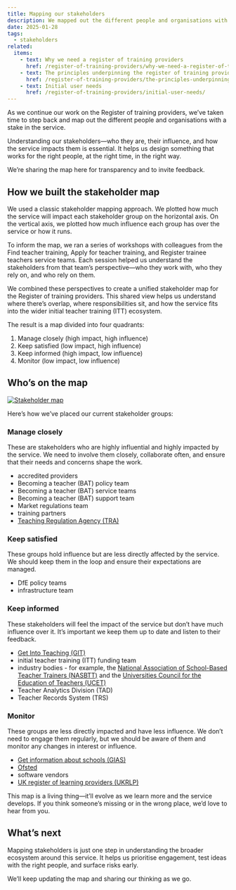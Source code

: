 ```yaml
---
title: Mapping our stakeholders
description: We mapped out the different people and organisations with a stake in the service
date: 2025-01-28
tags:
  - stakeholders
related:
  items:
    - text: Why we need a register of training providers
      href: /register-of-training-providers/why-we-need-a-register-of-training-providers/
    - text: The principles underpinning the register of training providers
      href: /register-of-training-providers/the-principles-underpinning-the-register-of-training-providers/
    - text: Initial user needs
      href: /register-of-training-providers/initial-user-needs/
---
```


As we continue our work on the Register of training providers, we’ve taken time to step back and map out the different people and organisations with a stake in the service.

Understanding our stakeholders—who they are, their influence, and how the service impacts them is essential. It helps us design something that works for the right people, at the right time, in the right way.

We’re sharing the map here for transparency and to invite feedback.

## How we built the stakeholder map

We used a classic stakeholder mapping approach. We plotted how much the service will impact each stakeholder group on the horizontal axis. On the vertical axis, we plotted how much influence each group has over the service or how it runs.

To inform the map, we ran a series of workshops with colleagues from the Find teacher training, Apply for teacher training, and Register trainee teachers service teams. Each session helped us understand the stakeholders from that team’s perspective—who they work with, who they rely on, and who rely on them.

We combined these perspectives to create a unified stakeholder map for the Register of training providers. This shared view helps us understand where there’s overlap, where responsibilities sit, and how the service fits into the wider initial teacher training (ITT) ecosystem.

The result is a map divided into four quadrants:

1. Manage closely (high impact, high influence)
2. Keep satisfied (low impact, high influence)
3. Keep informed (high impact, low influence)
4. Monitor (low impact, low influence)

## Who’s on the map

[![Stakeholder map](stakeholder-map.png "Stakeholder map")](stakeholder-map.png)

Here’s how we’ve placed our current stakeholder groups:

### Manage closely

These are stakeholders who are highly influential and highly impacted by the service. We need to involve them closely, collaborate often, and ensure that their needs and concerns shape the work.

- accredited providers
- Becoming a teacher (BAT) policy team
- Becoming a teacher (BAT) service teams
- Becoming a teacher (BAT) support team
- Market regulations team
- training partners
- [Teaching Regulation Agency (TRA)](https://www.gov.uk/government/organisations/teaching-regulation-agency)

### Keep satisfied

These groups hold influence but are less directly affected by the service. We should keep them in the loop and ensure their expectations are managed.

- DfE policy teams
- infrastructure team

### Keep informed

These stakeholders will feel the impact of the service but don’t have much influence over it. It’s important we keep them up to date and listen to their feedback.

- [Get Into Teaching (GIT)](https://getintoteaching.education.gov.uk/)
- initial teacher training (ITT) funding team
- industry bodies - for example, the [National Association of School-Based Teacher Trainers (NASBTT)](https://www.nasbtt.org.uk/) and the [Universities Council for the Education of Teachers (UCET)](https://www.ucet.ac.uk/)
- Teacher Analytics Division (TAD)
- Teacher Records System (TRS)

### Monitor

These groups are less directly impacted and have less influence. We don’t need to engage them regularly, but we should be aware of them and monitor any changes in interest or influence.

- [Get information about schools (GIAS)](https://get-information-schools.service.gov.uk/)
- [Ofsted](https://www.gov.uk/government/organisations/ofsted)
- software vendors
- [UK register of learning providers (UKRLP)](https://www.ukrlp.co.uk/)

This map is a living thing—it’ll evolve as we learn more and the service develops. If you think someone’s missing or in the wrong place, we’d love to hear from you.

## What’s next

Mapping stakeholders is just one step in understanding the broader ecosystem around this service. It helps us prioritise engagement, test ideas with the right people, and surface risks early.

We’ll keep updating the map and sharing our thinking as we go.
